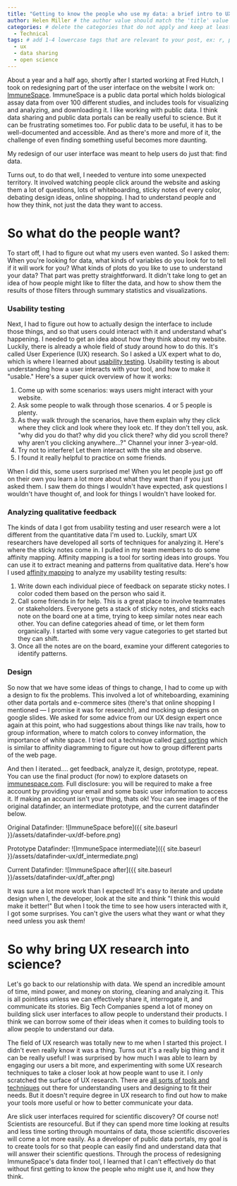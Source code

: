 ```yaml
---
title: "Getting to know the people who use my data: a brief intro to UX research" # replace with the title of your post, a short catchy description to entice readers
author: Helen Miller # the author value should match the 'title' value of your contributor file located here /gh-pages/_contributors. If you do not have a contributor file, please feel free to make one or contact one of our team members to assist you.
categories: # delete the categories that do not apply and keep at least one
  - Technical
tags: # add 1-4 lowercase tags that are relevant to your post, ex: r, python, genomics, workflows
  - ux
  - data sharing
  - open science
---
```

About a year and a half ago, shortly after I started working at Fred Hutch, I took on redesigning part of the user interface on the website I work on: [ImmuneSpace](https://www.immunespace.org/). ImmuneSpace is a public data portal which holds biological assay data from over 100 different studies, and includes tools for visualizing and analyzing, and downloading it. I like working with public data. I think data sharing and public data portals can be really useful to science. But it can be frustrating sometimes too. For public data to be useful, it has to be well-documented and accessible. And as there's more and more of it, the challenge of even finding something useful becomes more daunting. 

My redesign of our user interface was meant to help users do just that: find data. 

Turns out, to do that well, I needed to venture into some unexpected territory. It involved watching people click around the website and asking them a lot of questions, lots of whiteboarding, sticky notes of every color, debating design ideas, online shopping. I had to understand people and how they think, not just the data they want to access. 

# So what do the people want?

To start off, I had to figure out what my users even wanted. So I asked them: When you're looking for data, what kinds of variables do you look for to tell if it will work for you? What kinds of plots do you like to use to understand your data? That part was pretty straightforward. It didn't take long to get an idea of how people might like to filter the data, and how to show them the results of those filters through summary statistics and visualizations. 

### Usability testing

Next, I had to figure out how to actually design the interface to include those things, and so that users could interact with it and understand what's happening. I needed to get an idea about how they think about my website. Luckily, there is already a whole field of study around how to do this. It's called User Experience (UX) research. So I asked a UX expert what to do, which is where I learned about [usability testing](https://www.nngroup.com/articles/usability-testing-101/). Usability testing is about understanding how a user interacts with your tool, and how to make it "usable." Here's a super quick overview of how it works: 

1. Come up with some scenarios: ways users might interact with your website. 
2. Ask some people to walk through those scenarios. 4 or 5 people is plenty. 
3. As they walk through the scenarios, have them explain why they click where they click and look where they look etc. If they don't tell you, ask. "why did you do that? why did you click there? why did you scroll there? why aren't you clicking anywhere...?" Channel your inner 3-year-old. 
4. Try not to interfere! Let them interact with the site and observe. 
5. I found it really helpful to practice on some friends. 

When I did this, some users surprised me! When you let people just go off on their own you learn a lot more about what they want than if you just asked them. I saw them do things I wouldn't have expected, ask questions I wouldn't have thought of, and look for things I wouldn't have looked for.

### Analyzing qualitative feedback

The kinds of data I got from usability testing and user research were a lot different from the quantitative data I'm used to. Luckily, smart UX researchers have developed all sorts of techniques for analyzing it. Here's where the sticky notes come in. I pulled in my team members to do some affinity mapping. Affinity mapping is a tool for sorting ideas into groups. You can use it to extract meaning and patterns from qualitative data. Here's how I used [affinity mapping](https://www.nngroup.com/articles/affinity-diagram/) to analyze my usability testing results:

1. Write down each individual piece of feedback on separate sticky notes. I color coded them based on the person who said it.
2. Call some friends in for help. This is a great place to involve teammates or stakeholders. Everyone gets a stack of sticky notes, and sticks each note on the board one at a time, trying to keep similar notes near each other. You can define categories ahead of time, or let them form organically. I started with some very vague categories to get started but they can shift. 
3. Once all the notes are on the board, examine your different categories to identify patterns. 

### Design

So now that we have some ideas of things to change, I had to come up with a design to fix the problems. This involved a lot of whiteboarding, examining other data portals and e-commerce sites (there's that online shopping I mentioned — I promise it was for research!), and mocking up designs on google slides. We asked for some advice from our UX design expert once again at this point, who had suggestions about things like nav trails, how to group information, where to match colors to convey information, the importance of white space. I tried out a technique called [card sorting](https://www.nngroup.com/articles/card-sorting-definition/) which is similar to affinity diagramming to figure out how to group different parts of the web page.

And then I iterated.... get feedback, analyze it, design, prototype, repeat. You can use the final product (for now) to explore datasets on [immunespace.com](http://immunespace.com). Full disclosure: you will be required to make a free account by providing your email and some basic user information to access it. If making an account isn't your thing, thats ok! You can see images of the original datafinder, an intermediate prototype, and the current datafinder below.

Original Datafinder:
![ImmuneSpace before]({{ site.baseurl }}/assets/datafinder-ux/df-before.png)

Prototype Datafinder:
![ImmuneSpace intermediate]({{ site.baseurl }}/assets/datafinder-ux/df_intermediate.png)

Current Datafinder:
![ImmuneSpace after]({{ site.baseurl }}/assets/datafinder-ux/df_after.png)

It was sure a lot more work than I expected! It's easy to iterate and update design when I, the developer, look at the site and think "I think this would make it better!" But when I took the time to see how users interacted with it, I got some surprises. You can't give the users what they want or what they need unless you ask them! 

# So why bring UX research into science?

Let's go back to our relationship with data. We spend an incredible amount of time, mind power, and money on storing, cleaning and analyzing it. This is all pointless unless we can effectively share it, interrogate it, and communicate its stories. Big Tech Companies spend a lot of money on building slick user interfaces to allow people to understand their products. I think we can borrow some of their ideas when it comes to building tools to allow people to understand our data. 

The field of UX research was totally new to me when I started this project. I didn't even really know it was a thing. Turns out it's a really big thing and it can be really useful! I was surprised by how much I was able to learn by engaging our users a bit more, and experimenting with some UX research techniques to take a closer look at how people want to use it. I only scratched the surface of UX research. There are [all sorts of tools and techniques](https://www.nngroup.com/articles/which-ux-research-methods/) out there for understanding users and designing to fit their needs. But it doesn't require degree in UX research to find out how to make your tools more useful or how to better communicate your data. 

Are slick user interfaces required for scientific discovery? Of course not! Scientists are resourceful. But if they can spend more time looking at results and less time sorting through mountains of data, those scientific discoveries will come a lot more easily. As a developer of public data portals, my goal is to create tools for so that people can easily find and understand data that will answer their scientific questions. Through the process of redesigning ImmuneSpace's data finder tool, I learned that I can't effectively do that without first getting to know the people who might use it, and how they think.
